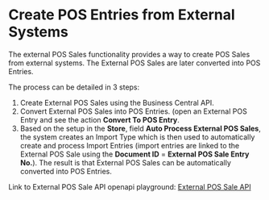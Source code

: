 # Create POS Entries from External Systems

The external POS Sales functionality provides a way to create POS Sales from external systems. The External POS Sales are later converted into POS Entries.

The process can be detailed in 3 steps:
1. Create External POS Sales using the Business Central API.
2. Convert External POS Sales into POS Entries. (open an External POS Entry and see the action **Convert To POS Entry**.
3. Based on the setup in the **Store**, field **Auto Process External POS Sales**, the system creates an Import Type which is then used to automatically create and process Import Entries (import entries are linked to the External POS Sale using the **Document ID** = **External POS Sale Entry No.**). The result is that External POS Sales can be automatically converted into POS Entries.

Link to External POS Sale API openapi playground:
[External POS Sale API](/api/sandbox.html?spec=external_pos_sale.json)

